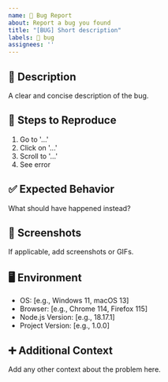 ```yaml
---
name: 🐛 Bug Report
about: Report a bug you found
title: "[BUG] Short description"
labels: 🐞 bug
assignees: ''
---
```


## 🐞 Description
A clear and concise description of the bug.

## 🔁 Steps to Reproduce
1. Go to '...'
2. Click on '...'
3. Scroll to '...'
4. See error

## ✅ Expected Behavior
What should have happened instead?

## 📸 Screenshots
If applicable, add screenshots or GIFs.

## 🖥️ Environment
- OS: [e.g., Windows 11, macOS 13]
- Browser: [e.g., Chrome 114, Firefox 115]
- Node.js Version: [e.g., 18.17.1]
- Project Version: [e.g., 1.0.0]

## ➕ Additional Context
Add any other context about the problem here.
